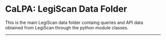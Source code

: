 # CaLPA: LegiScan Data Folder

This is the main LegiScan data folder containg queries and API data obtained from LegiScan through the python module classes.

----

